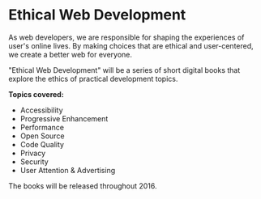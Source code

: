 # Ethical Web Development

As web developers, we are responsible for shaping the experiences of user's online lives. By making choices that are ethical and user-centered, we create a better web for everyone.

"Ethical Web Development" will be a series of short digital books that explore the ethics of practical development topics.

**Topics covered:**

- Accessibility
- Progressive Enhancement
- Performance
- Open Source
- Code Quality
- Privacy
- Security
- User Attention & Advertising

The books will be released throughout 2016.
